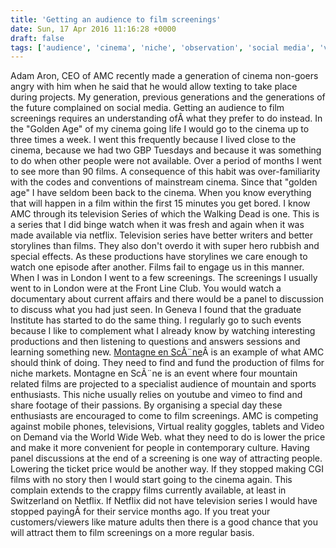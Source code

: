 ```yaml
---
title: 'Getting an audience to film screenings'
date: Sun, 17 Apr 2016 11:16:28 +0000
draft: false
tags: ['audience', 'cinema', 'niche', 'observation', 'social media', 'virtual reality']
---
```


Adam Aron, CEO of AMC recently made a generation of cinema non-goers angry with him when he said that he would allow texting to take place during projects. My generation, previous generations and the generations of the future complained on social media. Getting an audience to film screenings requires an understanding ofÂ what they prefer to do instead. In the "Golden Age" of my cinema going life I would go to the cinema up to three times a week. I went this frequently because I lived close to the cinema, because we had two GBP Tuesdays and because it was something to do when other people were not available. Over a period of months I went to see more than 90 films. A consequence of this habit was over-familiarity with the codes and conventions of mainstream cinema. Since that "golden age" I have seldom been back to the cinema. When you know everything that will happen in a film within the first 15 minutes you get bored. I know AMC through its television Series of which the Walking Dead is one. This is a series that I did binge watch when it was fresh and again when it was made available via netflix. Television series have better writers and better storylines than films. They also don't overdo it with super hero rubbish and special effects. As these productions have storylines we care enough to watch one episode after another. Films fail to engage us in this manner. When I was in London I went to a few screenings. The screenings I usually went to in London were at the Front Line Club. You would watch a documentary about current affairs and there would be a panel to discussion to discuss what you had just seen. In Geneva I found that the graduate Institute has started to do the same thing. I regularly go to such events because I like to complement what I already know by watching interesting productions and then listening to questions and answers sessions and learning something new. [Montagne en ScÃ¨ne](https://www.facebook.com/events/1547310642263926/)Â is an example of what AMC should think of doing. They need to find and fund the production of films for niche markets. Montagne en ScÃ¨ne is an event where four mountain related films are projected to a specialist audience of mountain and sports enthusiasts. This niche usually relies on youtube and vimeo to find and share footage of their passions. By organising a special day these enthusiasts are encouraged to come to film screenings. AMC is competing against mobile phones, televisions, Virtual reality goggles, tablets and Video on Demand via the World Wide Web. what they need to do is lower the price and make it more convenient for people in contemporary culture. Having panel discussions at the end of a screening is one way of attracting people. Lowering the ticket price would be another way. If they stopped making CGI films with no story then I would start going to the cinema again. This complain extends to the crappy films currently available, at least in Switzerland on Netflix. If Netflix did not have television series I would have stopped payingÂ for their service months ago. If you treat your customers/viewers like mature adults then there is a good chance that you will attract them to film screenings on a more regular basis.